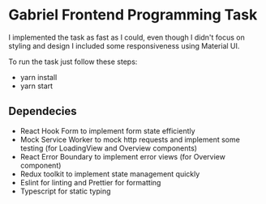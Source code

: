 # Gabriel Frontend Programming Task

I implemented the task as fast as I could, even though I didn't focus on styling and design I included some responsiveness using Material UI.

To run the task just follow these steps:

* yarn install
* yarn start

## Dependecies

* React Hook Form to implement form state efficiently
* Mock Service Worker to mock http requests and implement some testing (for LoadingView and Overview components)
* React Error Boundary to implement error views (for Overview component)
* Redux toolkit to implement state management quickly
* Eslint for linting and Prettier for formatting
* Typescript for static typing